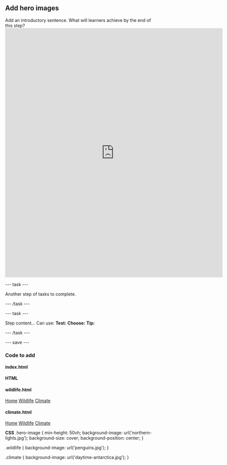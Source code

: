 ## Add hero images

<div style="display: flex; flex-wrap: wrap">
<div style="flex-basis: 200px; flex-grow: 1; margin-right: 15px;">
Add an introductory sentence. What will learners achieve by the end of this step?
</div>
<div>
<iframe src="https://staging-editor.raspberrypi.org/en/embed/viewer/welcome-to-Antarctica-step4" width="700" height="800" frameborder="0" marginwidth="0" marginheight="0" allowfullscreen> </iframe>
</div>
</div>

--- task ---

Another step of tasks to complete.

--- /task ---

--- task ---

Step content... 
Can use:
**Test:**
**Choose:**
**Tip:**

--- /task ---

--- save ---

### Code to add

#### index.html

**HTML**
<div class="hero-image"></div>

#### wildlife.html

<div class="navigation-items" id="navigation-items">
        <a href="index.html">Home</a>
        <a href="wildlife.html" class="active">Wildlife</a>
        <a href="climate.html">Climate</a>
    </div>
</nav>
<div class="hero-image wildlife"></div>

#### climate.html

<nav class="navigation-header">
    <div class="navigation-items" id="navigation-items">
        <a href="index.html">Home</a>
        <a href="wildlife.html">Wildlife</a>
        <a href="climate.html" class="active">Climate</a>
    </div>
</nav>
<div class="hero-image wildlife"></div>

**CSS**
.hero-image {
    min-height: 50vh;
    background-image: url('northern-lights.jpg'); 
    background-size: cover;
    background-position: center;
}

.wildlife {
    background-image: url('penguins.jpg');
}

.climate {
    background-image: url('daytime-antarctica.jpg');
}